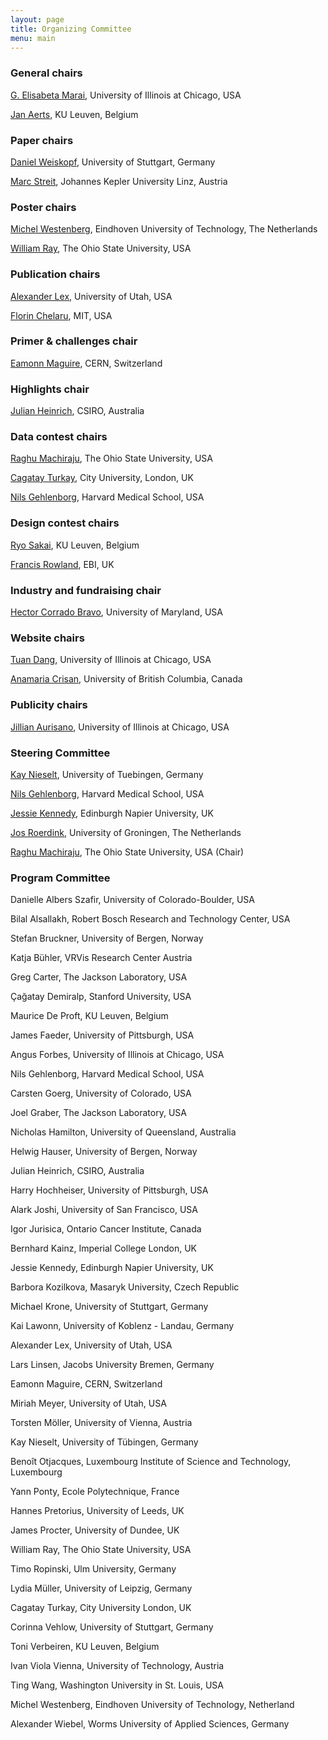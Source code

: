 ```yaml
---
layout: page
title: Organizing Committee
menu: main
---
```

### General chairs
[G. Elisabeta Marai](http://evl.uic.edu/marai), University of Illinois at Chicago, USA

[Jan Aerts](http://vda-lab.be), KU Leuven, Belgium

### Paper chairs
[Daniel Weiskopf](http://www.vis.uni-stuttgart.de/~weiskopf/), University of Stuttgart, Germany

[Marc Streit](http://marc-streit.com/), Johannes Kepler University Linz, Austria

### Poster chairs
[Michel Westenberg](http://www.win.tue.nl/~mwestenb/), Eindhoven University of Technology, The Netherlands

[William Ray](http://www.mathmed.org/#William_Ray), The Ohio State University, USA

### Publication chairs
[Alexander Lex](http://alexander-lex.net/), University of Utah, USA

[Florin Chelaru](http://www.mit.edu/~florinc/), MIT, USA

### Primer & challenges chair
[Eamonn Maguire](http://www.antarctic-design.co.uk/), CERN, Switzerland

### Highlights chair
[Julian Heinrich](http://www.joules.de), CSIRO, Australia

### Data contest chairs
[Raghu Machiraju](http://www.cse.ohio-state.edu/~raghu), The Ohio State University, USA

[Cagatay Turkay](http://staff.city.ac.uk/cagatay.turkay.1/), City University, London, UK

[Nils Gehlenborg](http://www.gehlenborg.com/), Harvard Medical School, USA

### Design contest chairs
[Ryo Sakai](http://ryosakai.net/), KU Leuven, Belgium

[Francis Rowland](http://www.ebi.ac.uk/about/people/francis-rowland), EBI, UK

### Industry and fundraising chair
[Hector Corrado Bravo](http://www.hcbravo.org), University of Maryland, USA

### Website chairs
[Tuan Dang](http://www2.cs.uic.edu/~tdang/), University of Illinois at Chicago, USA

[Anamaria Crisan](http://www.cs.ubc.ca/~acrisan/), University of British Columbia, Canada

### Publicity chairs
[Jillian Aurisano](http://www.evl.uic.edu/entry.php?id=285), University of Illinois at Chicago, USA

### Steering Committee

[Kay Nieselt](http://it.inf.uni-tuebingen.de/), University of Tuebingen, Germany

[Nils Gehlenborg](http://www.gehlenborg.com/), Harvard Medical School, USA

[Jessie Kennedy](http://www.iidi.napier.ac.uk/c/people/peopleid/41), Edinburgh Napier University, UK

[Jos Roerdink](http://www.cs.rug.nl/~roe/), University of Groningen, The Netherlands

[Raghu Machiraju](http://www.cse.ohio-state.edu/~raghu), The Ohio State University, USA (Chair)

### Program Committee

Danielle Albers Szafir, University of Colorado-Boulder, USA

Bilal Alsallakh, Robert Bosch Research and Technology Center, USA

Stefan Bruckner, University of Bergen, Norway

Katja Bühler, VRVis Research Center Austria

Greg Carter, The Jackson Laboratory, USA

Çağatay Demiralp, Stanford University, USA

Maurice De Proft, KU Leuven, Belgium

James Faeder, University of Pittsburgh, USA

Angus Forbes, University of Illinois at Chicago, USA

Nils Gehlenborg, Harvard Medical School, USA

Carsten Goerg, University of Colorado, USA

Joel Graber, The Jackson Laboratory, USA

Nicholas Hamilton, University of Queensland, Australia

Helwig Hauser, University of Bergen, Norway

Julian Heinrich, CSIRO, Australia

Harry Hochheiser, University of Pittsburgh, USA

Alark Joshi, University of San Francisco, USA

Igor Jurisica, Ontario Cancer Institute, Canada

Bernhard Kainz, Imperial College London, UK

Jessie Kennedy, Edinburgh Napier University, UK

Barbora Kozilkova, Masaryk University, Czech Republic

Michael Krone, University of Stuttgart, Germany

Kai Lawonn, University of Koblenz - Landau, Germany

Alexander Lex, University of Utah, USA

Lars Linsen, Jacobs University Bremen, Germany

Eamonn Maguire, CERN, Switzerland

Miriah Meyer, University of Utah, USA

Torsten Möller, University of Vienna, Austria

Kay Nieselt, University of Tübingen, Germany

Benoît Otjacques, Luxembourg Institute of Science and Technology, Luxembourg

Yann Ponty, Ecole Polytechnique, France

Hannes Pretorius, University of Leeds, UK

James Procter, University of Dundee, UK

William Ray, The Ohio State University, USA

Timo Ropinski, Ulm University, Germany

Lydia Müller, University of Leipzig, Germany

Cagatay Turkay, City University London, UK

Corinna Vehlow, University of Stuttgart, Germany

Toni Verbeiren, KU Leuven, Belgium

Ivan Viola Vienna, University of Technology, Austria

Ting Wang, Washington University in St. Louis, USA

Michel Westenberg, Eindhoven University of Technology, Netherland

Alexander Wiebel, Worms University of Applied Sciences, Germany
